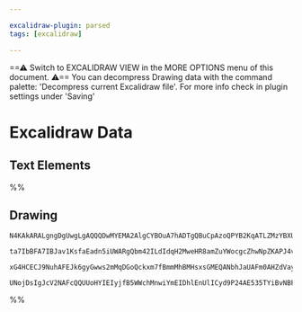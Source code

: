 ```yaml
---

excalidraw-plugin: parsed
tags: [excalidraw]

---
```

==⚠  Switch to EXCALIDRAW VIEW in the MORE OPTIONS menu of this document. ⚠== You can decompress Drawing data with the command palette: 'Decompress current Excalidraw file'. For more info check in plugin settings under 'Saving'


# Excalidraw Data
## Text Elements
%%
## Drawing
```compressed-json
N4KAkARALgngDgUwgLgAQQQDwMYEMA2AlgCYBOuA7hADTgQBuCpAzoQPYB2KqATLZMzYBXUtiRoIACyhQ4zZAHoFAc0JRJQgEYA6bGwC2CgF7N6hbEcK4OCtptbErHALRY8RMpWdx8Q1TdIEfARcZgRmBShcZQUebQA2bQBWGjoghH0EDihmbgBtAF1+CFw4OABlKKhxVFAwSHUMmohiXFIAa1T6hkIECgAhXGx25VJhDmIAYTZ8NlJuCABiADNV

ta7IbBFA7IBJav1KsfaEadn5iUWARgQbm42ILdIdqH2MweHR8amZuYWocgcZhwNpZKAPJ4vN76ABihHw+EqMGCC0EHgh2zB0KObBOAHUSOpuHxwJtMXsDjiTkiURI0SQMc8sQcAErCZSSDjhXJoK78MlMikZADyIOwahg3CuAAZpfzHuTXgcYZwoDDcPp4ZK0El5ZDmRkVdlyoQjDUeHLSQrBUqMgAVLBQACCRGUXAkwWW4L1iuxUVIzuebAokhC

xG4HCECJ9NuhAFEJk6gyGwws2mMqDGoQckxm7fBmmMhBMHsxsGMEQANbhJaUAFm0AHZdVayxX8ABNGuy7Q8PvxJLxHgt7pGNgGbh1br0AhCGpXUkAXyzBv0bOLxC5zB56CLJfloxIJrNxMt3UPxEqCDgNYPpBIAFk2MQEAncJpguG0MsCGE7yQzj+NAp0gfoZi/XdlE0XAAAoeCuRtqF4BCkPgxDUGlZIAEoNkgFkEGUKM2gWUgoNgngAGY5V4Kj

UNojDsIgJcV2NAFcQQUUoHYIEIyjfB5WWchMnwiYmEIDhlEnUlICyd9P24AE535TYiBvNBFIQZSIA4DUag0rThCgIguQU0g52Yq07AAKwQbAcnKHS4CfF83w/BAIJ/fA/ytIYuMYO1x3wKT6gaAtUXSOzuNwhVmCgAx80QXjo2kiBZmGdzuE87yQtS0JnUi/zAqS/Al3AZc6GWeFwknRcQEXIA==
```
%%